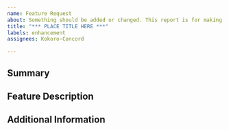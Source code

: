 ```yaml
---
name: Feature Request
about: Something should be added or changed. This report is for making suggestions or requests for new changes or additions.
title: "*** PLACE TITLE HERE ***"
labels: enhancement
assignees: Kokoro-Concord

---
```


<!--- Please provide a brief but meaningful summary of the feature in the Title above -->

## Summary
<!--- Please give a brief summary about the new feature and why you think it is necessary -->

## Feature Description
<!--- Explain in as much detail as possible about the feature and how you think it should be implemented -->

## Additional Information
<!--- If you are able to, please provide additional resources to supplement your new feature to include artwork, screenshots, etc. -->
